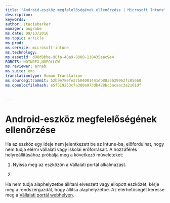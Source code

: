 ```yaml
---
title: "Android-eszköz megfelelőségének ellenőrzése | Microsoft Intune"
description: 
keywords: 
author: staciebarker
manager: angrobe
ms.date: 09/13/2016
ms.topic: article
ms.prod: 
ms.service: microsoft-intune
ms.technology: 
ms.assetid: d98d9bbe-98fa-48a9-8808-110435eac9e4
ROBOTS: NOINDEX,NOFOLLOW
ms.reviewer: arnab
ms.suite: ems
translationtype: Human Translation
ms.sourcegitcommit: 52b9e786fe22b04081441db88a3629062fc85668
ms.openlocfilehash: e5f519253cfa380a973db428bc5acaac3a2101df


---
```



# Android-eszköz megfelelőségének ellenőrzése

Ha az eszköz egy ideje nem jelentkezett be az Intune-ba, előfordulhat, hogy nem tudja elérni vállalati vagy iskolai erőforrásait. A hozzáférés helyreállításához próbálja meg a következő műveleteket:

1. Nyissa meg az eszközön a Vállalati portál alkalmazást.

2. 

Ha nem tudja alaphelyzetbe állítani elveszett vagy ellopott eszközét, kérje meg a rendszergazdát, hogy állítsa alaphelyzetbe. Az elérhetőségét keresse meg a [Vállalati portál webhelyén](http://portal.manage.microsoft.com).





<!--HONumber=Sep16_HO3-->


